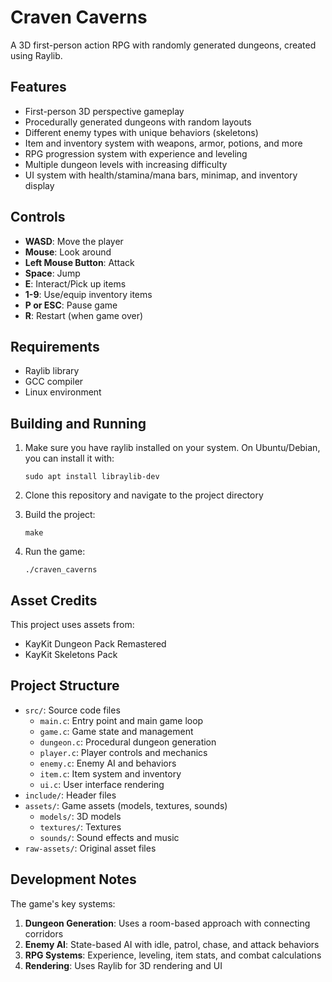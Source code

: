 # Craven Caverns

A 3D first-person action RPG with randomly generated dungeons, created using Raylib.

## Features

- First-person 3D perspective gameplay
- Procedurally generated dungeons with random layouts
- Different enemy types with unique behaviors (skeletons)
- Item and inventory system with weapons, armor, potions, and more
- RPG progression system with experience and leveling
- Multiple dungeon levels with increasing difficulty
- UI system with health/stamina/mana bars, minimap, and inventory display

## Controls

- **WASD**: Move the player
- **Mouse**: Look around
- **Left Mouse Button**: Attack
- **Space**: Jump
- **E**: Interact/Pick up items
- **1-9**: Use/equip inventory items
- **P or ESC**: Pause game
- **R**: Restart (when game over)

## Requirements

- Raylib library
- GCC compiler
- Linux environment

## Building and Running

1. Make sure you have raylib installed on your system. On Ubuntu/Debian, you can install it with:
   ```
   sudo apt install libraylib-dev
   ```

2. Clone this repository and navigate to the project directory

3. Build the project:
   ```
   make
   ```

4. Run the game:
   ```
   ./craven_caverns
   ```

## Asset Credits

This project uses assets from:
- KayKit Dungeon Pack Remastered
- KayKit Skeletons Pack

## Project Structure

- `src/`: Source code files
  - `main.c`: Entry point and main game loop
  - `game.c`: Game state and management
  - `dungeon.c`: Procedural dungeon generation
  - `player.c`: Player controls and mechanics
  - `enemy.c`: Enemy AI and behaviors
  - `item.c`: Item system and inventory
  - `ui.c`: User interface rendering
- `include/`: Header files
- `assets/`: Game assets (models, textures, sounds)
  - `models/`: 3D models
  - `textures/`: Textures
  - `sounds/`: Sound effects and music
- `raw-assets/`: Original asset files

## Development Notes

The game's key systems:

1. **Dungeon Generation**: Uses a room-based approach with connecting corridors
2. **Enemy AI**: State-based AI with idle, patrol, chase, and attack behaviors
3. **RPG Systems**: Experience, leveling, item stats, and combat calculations
4. **Rendering**: Uses Raylib for 3D rendering and UI
